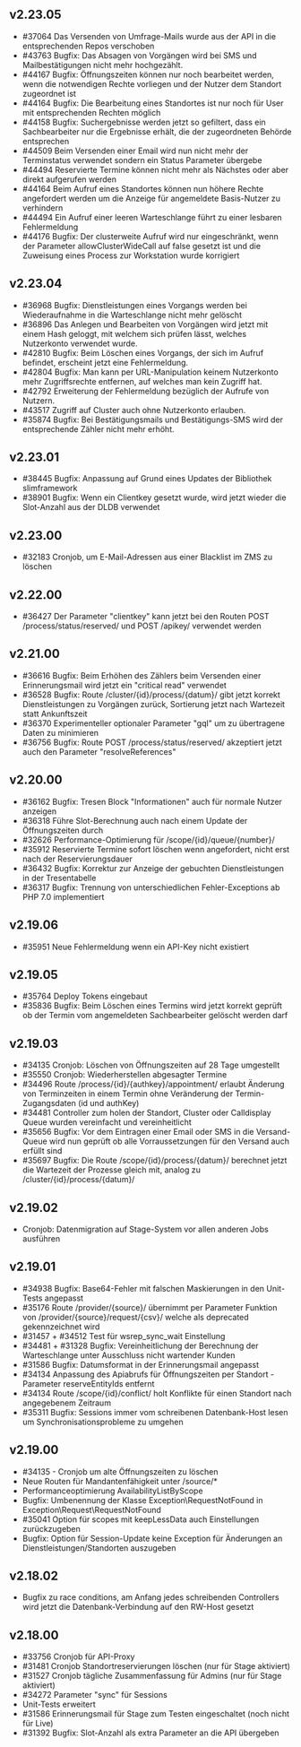 ## v2.23.05

* #37064 Das Versenden von Umfrage-Mails wurde aus der API in die entsprechenden Repos verschoben
* #43763 Bugfix: Das Absagen von Vorgängen wird bei SMS und Mailbestätigungen nicht mehr hochgezählt.
* #44167 Bugfix: Öffnungszeiten können nur noch bearbeitet werden, wenn die notwendigen Rechte vorliegen und der Nutzer dem Standort zugeordnet ist
* #44164 Bugfix: Die Bearbeitung eines Standortes ist nur noch für User mit entsprechenden Rechten möglich
* #44158 Bugfix: Suchergebnisse werden jetzt so gefiltert, dass ein Sachbearbeiter nur die Ergebnisse erhält, die der zugeordneten Behörde entsprechen
* #44509 Beim Versenden einer Email wird nun nicht mehr der Terminstatus verwendet sondern ein Status Parameter übergebe
* #44494 Reservierte Termine können nicht mehr als Nächstes oder aber direkt aufgerufen werden
* #44164 Beim Aufruf eines Standortes können nun höhere Rechte angefordert werden um die Anzeige für angemeldete Basis-Nutzer zu verhindern
* #44494 Ein Aufruf einer leeren Warteschlange führt zu einer lesbaren Fehlermeldung
* #44176 Bugfix: Der clusterweite Aufruf wird nur eingeschränkt, wenn der Parameter allowClusterWideCall auf false gesetzt ist und die Zuweisung eines Process zur Workstation wurde korrigiert

## v2.23.04

* #36968 Bugfix: Dienstleistungen eines Vorgangs werden bei Wiederaufnahme in die Warteschlange nicht mehr gelöscht
* #36896 Das Anlegen und Bearbeiten von Vorgängen wird jetzt mit einem Hash geloggt, mit welchem sich prüfen lässt, welches Nutzerkonto verwendet wurde.
* #42810 Bugfix: Beim Löschen eines Vorgangs, der sich im Aufruf befindet, erscheint jetzt eine Fehlermeldung.
* #42804 Bugfix: Man kann per URL-Manipulation keinem Nutzerkonto mehr Zugriffsrechte entfernen, auf welches man kein Zugriff hat.
* #42792 Erweiterung der Fehlermeldung bezüglich der Aufrufe von Nutzern.
* #43517 Zugriff auf Cluster auch ohne Nutzerkonto erlauben.
* #35874 Bugfix: Bei Bestätigungsmails und Bestätigungs-SMS wird der entsprechende Zähler nicht mehr erhöht.


## v2.23.01

* #38445 Bugfix: Anpassung auf Grund eines Updates der Bibliothek slimframework
* #38901 Bugfix: Wenn ein Clientkey gesetzt wurde, wird jetzt wieder die Slot-Anzahl aus der DLDB verwendet

## v2.23.00

* #32183 Cronjob, um E-Mail-Adressen aus einer Blacklist im ZMS zu löschen

## v2.22.00

* #36427 Der Parameter "clientkey" kann jetzt bei den Routen POST /process/status/reserved/ und POST /apikey/ verwendet werden

## v2.21.00

* #36616 Bugfix: Beim Erhöhen des Zählers beim Versenden einer Erinnerungsmail wird jetzt ein "critical read" verwendet
* #36528 Bugfix: Route /cluster/{id}/process/{datum}/ gibt jetzt korrekt Dienstleistungen zu Vorgängen zurück, Sortierung jetzt nach Wartezeit statt Ankunftszeit
* #36370 Experimenteller optionaler Parameter "gql" um zu übertragene Daten zu minimieren
* #36756 Bugfix: Route POST /process/status/reserved/ akzeptiert jetzt auch den Parameter "resolveReferences"

## v2.20.00

* #36162 Bugfix: Tresen Block "Informationen" auch für normale Nutzer anzeigen
* #36318 Führe Slot-Berechnung auch nach einem Update der Öffnungszeiten durch
* #32626 Performance-Optimierung für /scope/{id}/queue/{number}/
* #35912 Reservierte Termine sofort löschen wenn angefordert, nicht erst nach der Reservierungsdauer
* #36432 Bugfix: Korrektur zur Anzeige der gebuchten Dienstleistungen in der Tresentabelle
* #36317 Bugfix: Trennung von unterschiedlichen Fehler-Exceptions ab PHP 7.0 implementiert

## v2.19.06

* #35951 Neue Fehlermeldung wenn ein API-Key nicht existiert

## v2.19.05

* #35764 Deploy Tokens eingebaut
* #35836 Bugfix: Beim Löschen eines Termins wird jetzt korrekt geprüft ob der Termin vom angemeldeten Sachbearbeiter gelöscht werden darf

## v2.19.03

* #34135 Cronjob: Löschen von Öffnungszeiten auf 28 Tage umgestellt
* #35550 Cronjob: Wiederherstellen abgesagter Termine
* #34496 Route /process/{id}/{authkey}/appointment/ erlaubt Änderung von Terminzeiten in einem Termin ohne Veränderung der Termin-Zugangsdaten (id und authKey)
* #34481 Controller zum holen der Standort, Cluster oder Calldisplay Queue wurden vereinfacht und vereinheitlicht
* #35656 Bugfix: Vor dem Eintragen einer Email oder SMS in die Versand-Queue wird nun geprüft ob alle Vorraussetzungen für den Versand auch erfüllt sind
* #35697 Bugfix: Die Route /scope/{id}/process/{datum}/ berechnet jetzt die Wartezeit der Prozesse gleich mit, analog zu /cluster/{id}/process/{datum}/

## v2.19.02

* Cronjob: Datenmigration auf Stage-System vor allen anderen Jobs ausführen

## v2.19.01

* #34938 Bugfix: Base64-Fehler mit falschen Maskierungen in den Unit-Tests angepasst
* #35176 Route /provider/{source}/ übernimmt per Parameter Funktion von /provider/{source}/request/{csv}/ welche als deprecated gekennzeichnet wird
* #31457 + #34512 Test für wsrep_sync_wait Einstellung
* #34481 + #31328 Bugfix: Vereinheitlichung der Berechnung der Warteschlange unter Ausschluss nicht wartender Kunden
* #31586 Bugfix: Datumsformat in der Erinnerungsmail angepasst
* #34134 Anpassung des Apiabrufs für Öffnungszeiten per Standort - Parameter reserveEntityIds entfernt
* #34134 Route /scope/{id}/conflict/ holt Konflikte für einen Standort nach angegebenem Zeitraum
* #35311 Bugfix: Sessions immer vom schreibenen Datenbank-Host lesen um Synchronisationsprobleme zu umgehen

## v2.19.00

* #34135 - Cronjob um alte Öffnungszeiten zu löschen
* Neue Routen für Mandantenfähigkeit unter /source/*
* Performanceoptimierung AvailabilityListByScope
* Bugfix: Umbenennung der Klasse Exception\RequestNotFound in Exception\Request\RequestNotFound
* #35041 Option für scopes mit keepLessData auch Einstellungen zurückzugeben
* Bugfix: Option für Session-Update keine Exception für Änderungen an Dienstleistungen/Standorten auszugeben


## v2.18.02

* Bugfix zu race conditions, am Anfang jedes schreibenden Controllers wird jetzt die Datenbank-Verbindung auf den RW-Host gesetzt


## v2.18.00

* #33756 Cronjob für API-Proxy
* #31481 Cronjob Standortreservierungen löschen (nur für Stage aktiviert)
* #31527 Cronjob tägliche Zusammenfassung für Admins (nur für Stage aktiviert)
* #34272 Parameter "sync" für Sessions
* Unit-Tests erweitert
* #31586 Erinnerungsmail für Stage zum Testen eingeschaltet (noch nicht für Live)
* #31392 Bugfix: Slot-Anzahl als extra Parameter an die API übergeben
